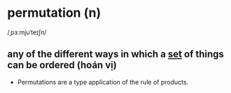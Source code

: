 # permutation (n)

/ˌpɜːmjuˈteɪʃn/

## any of the different ways in which a [set](set-n.md#set-of-something---a-group-of-similar-things-that-belongs-together-in-some-way) of things can be ordered (hoán vị)

- Permutations are a type application of the rule of products.